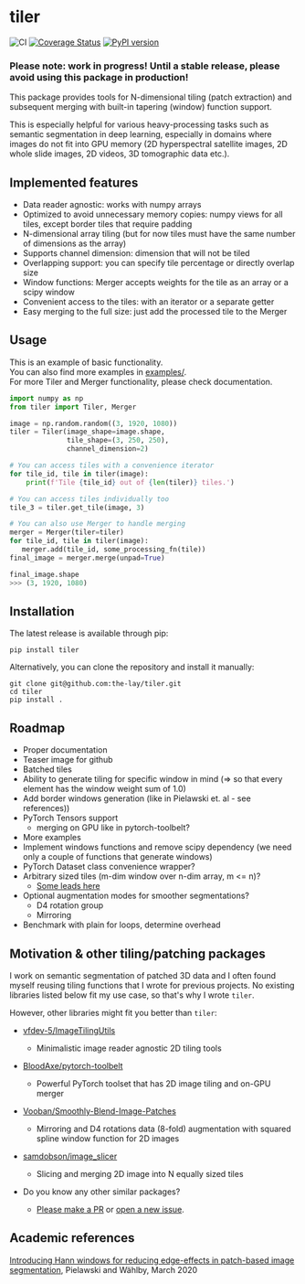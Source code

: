 # tiler
![CI](https://github.com/the-lay/tiler/workflows/CI/badge.svg)
[![Coverage Status](https://coveralls.io/repos/github/the-lay/tiler/badge.svg?branch=master)](https://coveralls.io/github/the-lay/tiler?branch=master)
[![PyPI version](https://badge.fury.io/py/tiler.svg)](https://badge.fury.io/py/tiler)

### Please note: work in progress! Until a stable release, please avoid using this package in production!

This package provides tools for N-dimensional tiling (patch extraction)
and subsequent merging with built-in tapering (window) function support.

This is especially helpful for various heavy-processing tasks such as
semantic segmentation in deep learning, especially in domains where
images do not fit into GPU memory (2D hyperspectral satellite images, 
2D whole slide images, 2D videos, 3D tomographic data etc.).

Implemented features
-------------
 - Data reader agnostic: works with numpy arrays
 - Optimized to avoid unnecessary memory copies: numpy views for all tiles,
   except border tiles that require padding
 - N-dimensional array tiling
   (but for now tiles must have the same number of dimensions as the array)
 - Supports channel dimension: dimension that will not be tiled
 - Overlapping support: you can specify tile percentage or directly overlap size
 - Window functions: Merger accepts weights for the tile as an array or a scipy window
 - Convenient access to the tiles: with an iterator or a separate getter
 - Easy merging to the full size: just add the processed tile to the Merger

Usage
------------
This is an example of basic functionality.  
You can also find more examples in [examples/](examples).  
For more Tiler and Merger functionality, please check documentation.

```python
import numpy as np
from tiler import Tiler, Merger

image = np.random.random((3, 1920, 1080))
tiler = Tiler(image_shape=image.shape,
              tile_shape=(3, 250, 250),
              channel_dimension=2)

# You can access tiles with a convenience iterator
for tile_id, tile in tiler(image):
    print(f'Tile {tile_id} out of {len(tiler)} tiles.')

# You can access tiles individually too
tile_3 = tiler.get_tile(image, 3)

# You can also use Merger to handle merging
merger = Merger(tiler=tiler)
for tile_id, tile in tiler(image):
   merger.add(tile_id, some_processing_fn(tile))
final_image = merger.merge(unpad=True)

final_image.shape
>>> (3, 1920, 1080)
```
 
Installation
-------------
The latest release is available through pip:

```
pip install tiler 
 ```

Alternatively, you can clone the repository and install it manually:

```
git clone git@github.com:the-lay/tiler.git
cd tiler
pip install .
```

Roadmap
------------
 - Proper documentation
 - Teaser image for github
 - Batched tiles
 - Ability to generate tiling for specific window in mind
   (=> so that every element has the window weight sum of 1.0)
 - Add border windows generation (like in Pielawski et. al - see references))
 - PyTorch Tensors support
   - merging on GPU like in pytorch-toolbelt?
 - More examples
 - Implement windows functions and remove scipy dependency
   (we need only a couple of functions that generate windows)
 - PyTorch Dataset class convenience wrapper?
 - Arbitrary sized tiles (m-dim window over n-dim array, m <= n)?
    - [Some leads here](https://stackoverflow.com/questions/45960192/using-numpy-as-strided-function-to-create-patches-tiles-rolling-or-sliding-w)
 - Optional augmentation modes for smoother segmentations?
    - D4 rotation group
    - Mirroring
 - Benchmark with plain for loops, determine overhead
 
Motivation & other tiling/patching packages
-------------
I work on semantic segmentation of patched 3D data and
I often found myself reusing tiling functions that I wrote for previous projects.
No existing libraries listed below fit my use case, so that's why I wrote `tiler`.

However, other libraries might fit you better than `tiler`:
 - [vfdev-5/ImageTilingUtils](https://github.com/vfdev-5/ImageTilingUtils)
    - Minimalistic image reader agnostic 2D tiling tools

 - [BloodAxe/pytorch-toolbelt](https://github.com/BloodAxe/pytorch-toolbelt#inference-on-huge-images)
    - Powerful PyTorch toolset that has 2D image tiling and on-GPU merger

 - [Vooban/Smoothly-Blend-Image-Patches](https://github.com/Vooban/Smoothly-Blend-Image-Patches)
    - Mirroring and D4 rotations data (8-fold) augmentation with squared spline window function for 2D images

 - [samdobson/image_slicer](https://github.com/samdobson/image_slicer)
    - Slicing and merging 2D image into N equally sized tiles
    
 - Do you know any other similar packages?
    - [Please make a PR](https://github.com/the-lay/tiler/pulls) or [open a new issue](https://github.com/the-lay/tiler/issues).
   
Academic references
-------------
[Introducing Hann windows for reducing edge-effects in patch-based image segmentation](https://doi.org/10.1371/journal.pone.0229839
), Pielawski and Wählby, March 2020







<!-- for later
For more examples, please see examples/ folder
```python

 ```

Benchmarks
-------------
 Benchmarks?
 

Examples
-------------
https://github.com/BloodAxe/pytorch-toolbelt#inference-on-huge-images
https://github.com/BloodAxe/pytorch-toolbelt/blob/master/pytorch_toolbelt/inference/tiles.py

https://github.com/vfdev-5/ImageTilingUtils

https://github.com/Vooban/Smoothly-Blend-Image-Patches/blob/master/smooth_tiled_predictions.py

for windows:
https://stackoverflow.com/questions/1988804/what-is-memoization-and-how-can-i-use-it-in-python

https://en.wikipedia.org/wiki/Window_function#A_list_of_window_functions
https://github.com/scipy/scipy/blob/v1.4.1/scipy/signal/windows/windows.py
https://gist.github.com/npielawski/7e77d23209a5c415f55b95d4aba914f6

https://journals.plos.org/plosone/article?id=10.1371/journal.pone.0229839#pone.0229839.ref005
https://arxiv.org/pdf/1803.02786.pdf
-->





